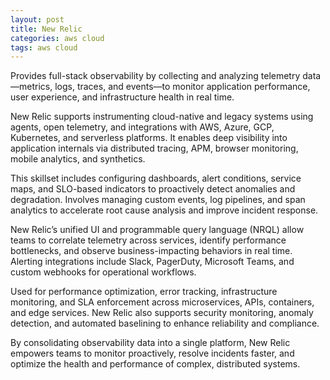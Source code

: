 ```yaml
---
layout: post
title: New Relic
categories: aws cloud
tags: aws cloud
---
```


Provides full-stack observability by collecting and analyzing telemetry data—metrics, logs, traces, and events—to monitor application performance, user experience, and infrastructure health in real time.

<!--more-->
New Relic supports instrumenting cloud-native and legacy systems using agents, open telemetry, and integrations with AWS, Azure, GCP, Kubernetes, and serverless platforms. It enables deep visibility into application internals via distributed tracing, APM, browser monitoring, mobile analytics, and synthetics.

This skillset includes configuring dashboards, alert conditions, service maps, and SLO-based indicators to proactively detect anomalies and degradation. Involves managing custom events, log pipelines, and span analytics to accelerate root cause analysis and improve incident response.

New Relic’s unified UI and programmable query language (NRQL) allow teams to correlate telemetry across services, identify performance bottlenecks, and observe business-impacting behaviors in real time. Alerting integrations include Slack, PagerDuty, Microsoft Teams, and custom webhooks for operational workflows.

Used for performance optimization, error tracking, infrastructure monitoring, and SLA enforcement across microservices, APIs, containers, and edge services. New Relic also supports security monitoring, anomaly detection, and automated baselining to enhance reliability and compliance.

By consolidating observability data into a single platform, New Relic empowers teams to monitor proactively, resolve incidents faster, and optimize the health and performance of complex, distributed systems.